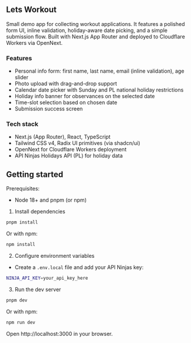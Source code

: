 ## Lets Workout

Small demo app for collecting workout applications. It features a polished form UI, inline validation, holiday-aware
date picking, and a simple submission flow. Built with Next.js App Router and deployed to Cloudflare Workers via
OpenNext.

### Features

- Personal info form: first name, last name, email (inline validation), age slider
- Photo upload with drag-and-drop support
- Calendar date picker with Sunday and PL national holiday restrictions
- Holiday info banner for observances on the selected date
- Time-slot selection based on chosen date
- Submission success screen

### Tech stack

- Next.js (App Router), React, TypeScript
- Tailwind CSS v4, Radix UI primitives (via shadcn/ui)
- OpenNext for Cloudflare Workers deployment
- API Ninjas Holidays API (PL) for holiday data

## Getting started

Prerequisites:

- Node 18+ and pnpm (or npm)

1) Install dependencies

```bash
pnpm install
```

Or with npm:

```bash
npm install
```

2) Configure environment variables

- Create a `.env.local` file and add your API Ninjas key:

```bash
NINJA_API_KEY=your_api_key_here
```

3) Run the dev server

```bash
pnpm dev
```

Or with npm:

```bash
npm run dev
```

Open http://localhost:3000 in your browser.